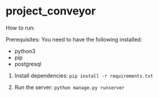 # project_conveyor

How to run:

Prerequisites:
You need to have the following installed:
- python3
- pip
- postgresql

1. Install dependencies:
`pip install -r requirements.txt`

1. Run the server:
`python manage.py runserver`

